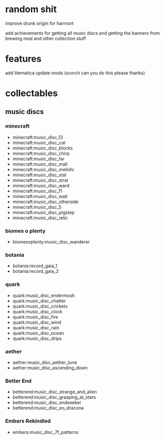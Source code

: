 # random shit

improve drunk origin for harrnort

add achievements for getting all music discs
and getting the banners from brewing mod
and other collection stuff

# features

add litematica
update mods (scorch can you do this please thanks)






# collectables

## music discs
### minecraft
* minecraft:music_disc_13
* minecraft:music_disc_cat
* minecraft:music_disc_blocks
* minecraft:music_disc_chirp
* minecraft:music_disc_far
* minecraft:music_disc_mall
* minecraft:music_disc_mellohi
* minecraft:music_disc_stal
* minecraft:music_disc_strat
* minecraft:music_disc_ward
* minecraft:music_disc_11
* minecraft:music_disc_wait
* minecraft:music_disc_otherside
* minecraft:music_disc_5
* minecraft:music_disc_pigstep
* minecraft:music_disc_relic
### biomes o plenty
* biomesoplenty:music_disc_wanderer
### botania
* botania:record_gaia_1
* botania:record_gaia_2
### quark
* quark:music_disc_endermosh
* quark:music_disc_chatter
* quark:music_disc_crickets
* quark:music_disc_clock
* quark:music_disc_fire
* quark:music_disc_wind
* quark:music_disc_rain
* quark:music_disc_ocean
* quark:music_disc_drips
### aether
* aether:music_disc_aether_tune
* aether:music_disc_ascending_down
### Better End
* betterend:music_disc_strange_and_alien
* betterend:music_disc_grasping_at_stars
* betterend:music_disc_endseeker
* betterend:music_disc_eo_dracona
### Embers Rekindled
* embers:music_disc_7f_patterns